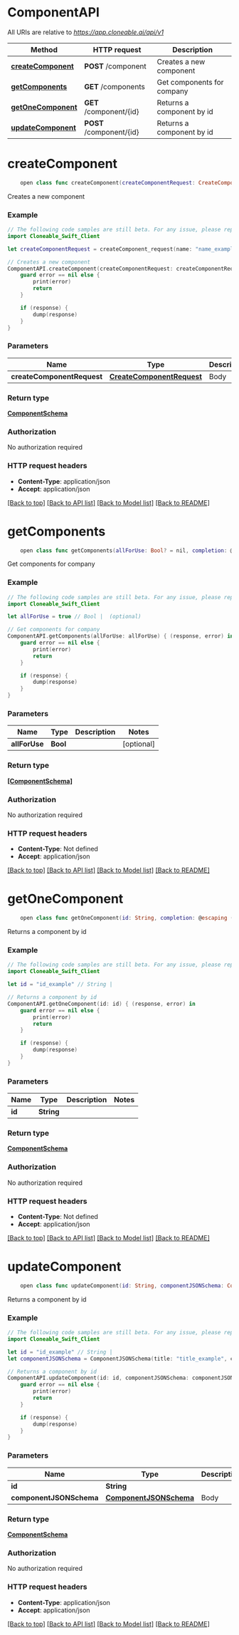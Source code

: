 # ComponentAPI

All URIs are relative to *https://app.cloneable.ai/api/v1*

Method | HTTP request | Description
------------- | ------------- | -------------
[**createComponent**](ComponentAPI.md#createcomponent) | **POST** /component | Creates a new component
[**getComponents**](ComponentAPI.md#getcomponents) | **GET** /components | Get components for company
[**getOneComponent**](ComponentAPI.md#getonecomponent) | **GET** /component/{id} | Returns a component by id
[**updateComponent**](ComponentAPI.md#updatecomponent) | **POST** /component/{id} | Returns a component by id


# **createComponent**
```swift
    open class func createComponent(createComponentRequest: CreateComponentRequest? = nil, completion: @escaping (_ data: ComponentSchema?, _ error: Error?) -> Void)
```

Creates a new component

### Example
```swift
// The following code samples are still beta. For any issue, please report via http://github.com/OpenAPITools/openapi-generator/issues/new
import Cloneable_Swift_Client

let createComponentRequest = createComponent_request(name: "name_example", description: "description_example", type: "type_example") // CreateComponentRequest | Body (optional)

// Creates a new component
ComponentAPI.createComponent(createComponentRequest: createComponentRequest) { (response, error) in
    guard error == nil else {
        print(error)
        return
    }

    if (response) {
        dump(response)
    }
}
```

### Parameters

Name | Type | Description  | Notes
------------- | ------------- | ------------- | -------------
 **createComponentRequest** | [**CreateComponentRequest**](CreateComponentRequest.md) | Body | [optional] 

### Return type

[**ComponentSchema**](ComponentSchema.md)

### Authorization

No authorization required

### HTTP request headers

 - **Content-Type**: application/json
 - **Accept**: application/json

[[Back to top]](#) [[Back to API list]](../README.md#documentation-for-api-endpoints) [[Back to Model list]](../README.md#documentation-for-models) [[Back to README]](../README.md)

# **getComponents**
```swift
    open class func getComponents(allForUse: Bool? = nil, completion: @escaping (_ data: [ComponentSchema]?, _ error: Error?) -> Void)
```

Get components for company

### Example
```swift
// The following code samples are still beta. For any issue, please report via http://github.com/OpenAPITools/openapi-generator/issues/new
import Cloneable_Swift_Client

let allForUse = true // Bool |  (optional)

// Get components for company
ComponentAPI.getComponents(allForUse: allForUse) { (response, error) in
    guard error == nil else {
        print(error)
        return
    }

    if (response) {
        dump(response)
    }
}
```

### Parameters

Name | Type | Description  | Notes
------------- | ------------- | ------------- | -------------
 **allForUse** | **Bool** |  | [optional] 

### Return type

[**[ComponentSchema]**](ComponentSchema.md)

### Authorization

No authorization required

### HTTP request headers

 - **Content-Type**: Not defined
 - **Accept**: application/json

[[Back to top]](#) [[Back to API list]](../README.md#documentation-for-api-endpoints) [[Back to Model list]](../README.md#documentation-for-models) [[Back to README]](../README.md)

# **getOneComponent**
```swift
    open class func getOneComponent(id: String, completion: @escaping (_ data: ComponentSchema?, _ error: Error?) -> Void)
```

Returns a component by id

### Example
```swift
// The following code samples are still beta. For any issue, please report via http://github.com/OpenAPITools/openapi-generator/issues/new
import Cloneable_Swift_Client

let id = "id_example" // String | 

// Returns a component by id
ComponentAPI.getOneComponent(id: id) { (response, error) in
    guard error == nil else {
        print(error)
        return
    }

    if (response) {
        dump(response)
    }
}
```

### Parameters

Name | Type | Description  | Notes
------------- | ------------- | ------------- | -------------
 **id** | **String** |  | 

### Return type

[**ComponentSchema**](ComponentSchema.md)

### Authorization

No authorization required

### HTTP request headers

 - **Content-Type**: Not defined
 - **Accept**: application/json

[[Back to top]](#) [[Back to API list]](../README.md#documentation-for-api-endpoints) [[Back to Model list]](../README.md#documentation-for-models) [[Back to README]](../README.md)

# **updateComponent**
```swift
    open class func updateComponent(id: String, componentJSONSchema: ComponentJSONSchema? = nil, completion: @escaping (_ data: ComponentSchema?, _ error: Error?) -> Void)
```

Returns a component by id

### Example
```swift
// The following code samples are still beta. For any issue, please report via http://github.com/OpenAPITools/openapi-generator/issues/new
import Cloneable_Swift_Client

let id = "id_example" // String | 
let componentJSONSchema = ComponentJSONSchema(title: "title_example", componentID: "componentID_example", dynamicComponentID: "dynamicComponentID_example", componentType: "componentType_example", revision: 123, availableDevices: ["availableDevices_example"], implementationURL: "implementationURL_example", builderCompatibility: "builderCompatibility_example", availableToAllCompanies: false, useCustomViewForParams: false, componentDescription: "componentDescription_example", defaultDrawerSize: "defaultDrawerSize_example", nextButtonInBar: false, nextButtonInBarText: "nextButtonInBarText_example", docsUrl: "docsUrl_example", iosHWRequirements: ["iosHWRequirements_example"], outputs: [ComponentJSONSchema_outputs_inner(outputID: "outputID_example", outputName: "outputName_example", outputDescription: "outputDescription_example", outputDataType: "outputDataType_example", outputsArray: false, outputClassification: "outputClassification_example", outputImmediately: false, _required: false, group: "group_example", outputImmediatelyUserDefinable: false, instantTrigger: false, userCanChooseIfInstant: false, dynamicOutputID: "dynamicOutputID_example")], inputs: [ComponentJSONSchema_inputs_inner(inputID: "inputID_example", inputName: "inputName_example", inputDataType: "inputDataType_example", acceptsArray: false, _required: false, inputDescription: "inputDescription_example", trigger: false, triggerNav: false, group: "group_example", dynamicInputID: "dynamicInputID_example")], dynamicComponentRenderer: false, customizableParameters: [ComponentJSONSchema_customizableParameters_inner(paramName: "paramName_example", paramDescription: "paramDescription_example", paramDataType: "paramDataType_example", paramInputType: "paramInputType_example", paramID: "paramID_example", selectedValue: 123, userCustomizable: false)], additionalProperties: 123, resources: ComponentJSONSchema_resources(files: ["files_example"])) // ComponentJSONSchema | Body (optional)

// Returns a component by id
ComponentAPI.updateComponent(id: id, componentJSONSchema: componentJSONSchema) { (response, error) in
    guard error == nil else {
        print(error)
        return
    }

    if (response) {
        dump(response)
    }
}
```

### Parameters

Name | Type | Description  | Notes
------------- | ------------- | ------------- | -------------
 **id** | **String** |  | 
 **componentJSONSchema** | [**ComponentJSONSchema**](ComponentJSONSchema.md) | Body | [optional] 

### Return type

[**ComponentSchema**](ComponentSchema.md)

### Authorization

No authorization required

### HTTP request headers

 - **Content-Type**: application/json
 - **Accept**: application/json

[[Back to top]](#) [[Back to API list]](../README.md#documentation-for-api-endpoints) [[Back to Model list]](../README.md#documentation-for-models) [[Back to README]](../README.md)

